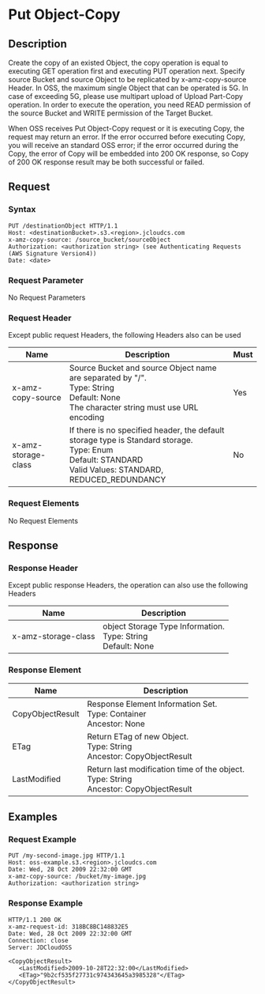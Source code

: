 # Put Object-Copy

## Description
Create the copy of an existed Object, the copy operation is equal to executing GET operation first and executing PUT operation next. Specify source Bucket and source Object to be replicated by x-amz-copy-source Header. In OSS, the maximum single Object that can be operated is 5G. In case of exceeding 5G, please use multipart upload of Upload Part-Copy operation. In order to execute the operation, you need READ permission of the source Bucket and WRITE permission of the Target Bucket.

When OSS receives Put Object-Copy request or it is executing Copy, the request may return an error. If the error occurred before executing Copy, you will receive an standard OSS error; if the error occurred during the Copy, the error of Copy will be embedded into 200 OK response, so Copy of 200 OK response result may be both successful or failed.

## Request
### Syntax
```
PUT /destinationObject HTTP/1.1
Host: <destinationBucket>.s3.<region>.jcloudcs.com 
x-amz-copy-source: /source_bucket/sourceObject
Authorization: <authorization string> (see Authenticating Requests (AWS Signature Version4))
Date: <date>
```
### Request Parameter
No Request Parameters
### Request Header
Except public request Headers, the following Headers also can be used

Name|Description|Must
---|---|---
x-amz-copy-source|Source Bucket and source Object name are separated by "/". <br>Type: String<br>Default: None<br>The character string must use URL encoding|Yes
x-amz-storage-class|If there is no specified header, the default storage type is Standard storage. <br>Type: Enum<br>Default: STANDARD<br>Valid Values: STANDARD, REDUCED_REDUNDANCY|No

### Request Elements
No Request Elements

## Response
### Response Header
Except public response Headers, the operation can also use the following Headers

Name|Description
---|---
x-amz-storage-class|object Storage Type Information. <br>Type: String<br>Default: None

### Response Element

Name|Description
---|---
CopyObjectResult|Response Element Information Set. <br>Type: Container<br>Ancestor: None
ETag|Return ETag of new Object. <br>Type: String<br>Ancestor: CopyObjectResult
LastModified|Return last modification time of the object. <br>Type: String<br>Ancestor: CopyObjectResult

## Examples
### Request Example
```
PUT /my-second-image.jpg HTTP/1.1
Host: oss-example.s3.<region>.jcloudcs.com 
Date: Wed, 28 Oct 2009 22:32:00 GMT
x-amz-copy-source: /bucket/my-image.jpg
Authorization: <authorization string>
```

### Response Example
```
HTTP/1.1 200 OK
x-amz-request-id: 318BC8BC148832E5
Date: Wed, 28 Oct 2009 22:32:00 GMT
Connection: close
Server: JDCloudOSS

<CopyObjectResult>
   <LastModified>2009-10-28T22:32:00</LastModified>
   <ETag>"9b2cf535f27731c974343645a3985328"</ETag>
</CopyObjectResult>
```
